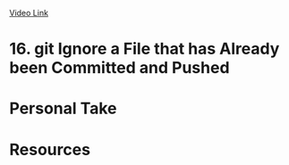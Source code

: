 [Video Link](https://egghead.io/lessons/git-git-ignore-a-file-that-has-already-been-committed-and-pushed)

# 16. git Ignore a File that has Already been Committed and Pushed

# Personal Take

# Resources
